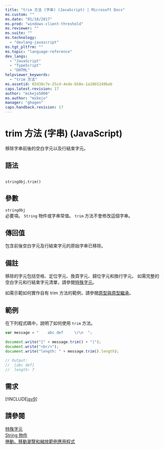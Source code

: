 ```yaml
---
title: "trim 方法 (字串) (JavaScript) | Microsoft Docs"
ms.custom: ""
ms.date: "01/18/2017"
ms.prod: "windows-client-threshold"
ms.reviewer: ""
ms.suite: ""
ms.technology: 
  - "devlang-javascript"
ms.tgt_pltfrm: ""
ms.topic: "language-reference"
dev_langs: 
  - "JavaScript"
  - "TypeScript"
  - "DHTML"
helpviewer_keywords: 
  - "trim 方法"
ms.assetid: 03d38c7e-25cd-4ede-b58e-1a10b5249bab
caps.latest.revision: 17
author: "mikejo5000"
ms.author: "mikejo"
manager: "ghogen"
caps.handback.revision: 17
---
```

# trim 方法 (字串) (JavaScript)
移除字串前後的空白字元以及行結束字元。  
  
## 語法  
  
```  
  
stringObj.trim()  
```  
  
## 參數  
 `stringObj`  
 必要項。  `String` 物件或字串常值。  `trim` 方法不會修改這個字串。  
  
## 傳回值  
 包含前後空白字元及行結束字元的原始字串已移除。  
  
## 備註  
 移除的字元包括空格、定位字元、換頁字元、歸位字元和換行字元。  如需完整的空白字元和行結束字元清單，請參閱[特殊字元](../../javascript/advanced/special-characters-javascript.md)。  
  
 如需示範如何實作自有 trim 方法的範例，請參閱[原型與原型繼承](../../javascript/advanced/prototypes-and-prototype-inheritance.md)。  
  
## 範例  
 在下列程式碼中，說明了如何使用 `trim` 方法。  
  
```javascript  
var message = "    abc def     \r\n  ";  
  
document.write("[" + message.trim() + "]");  
document.write("<br/>");  
document.write("length: " + message.trim().length);  
  
// Output:  
//  [abc def]  
//  length: 7  
```  
  
## 需求  
 [!INCLUDE[jsv9](../../javascript/includes/jsv9-md.md)]  
  
## 請參閱  
 [特殊字元](../../javascript/advanced/special-characters-javascript.md)   
 [String 物件](../../javascript/reference/string-object-javascript.md)   
 [捲動、移動瀏覽和縮放範例應用程式](http://code.msdn.microsoft.com/ie/Scrolling-panning-and-6834aaf9)